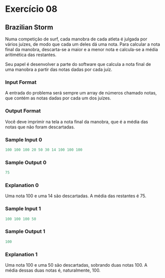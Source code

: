 # Exercício 08

## Brazilian Storm

Numa competição de surf, cada manobra de cada atleta é julgada por vários juízes, de modo que cada um deles dá uma nota. Para calcular a nota final da manobra, descarta-se a maior e a menor nota e calcula-se a média aritimética das restantes.

Seu papel é desenvolver a parte do software que calcula a nota final de uma manobra a partir das notas dadas por cada juíz.
  
### Input Format

A entrada do problema será sempre um array de números chamado notas, que contém as notas dadas por cada um dos juízes.

### Output Format

Você deve imprimir na tela a nota final da manobra, que é a média das notas que não foram descartadas.

### Sample Input 0

```javascript
100 100 100 20 50 30 14 100 100 100
```
### Sample Output 0

```javascript
75
```
### Explanation 0

Uma nota 100 e uma 14 são descartadas. A média das restantes é 75.

### Sample Input 1

```javascript
100 100 100 50
```
### Sample Output 1

```javascript
100
```
### Explanation 1

Uma nota 100 e uma 50 são descartadas, sobrando duas notas 100. A média dessas duas notas é, naturalmente, 100.
